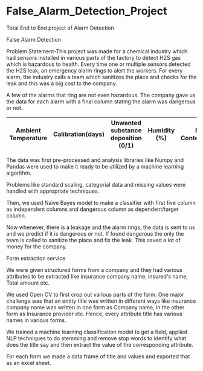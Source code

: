 # False_Alarm_Detection_Project
Total End to End project of Alarm Detection


False Alarm Detection

Problem Statement-This project was made for a chemical industry which had sensors installed in various parts of the factory to detect H2S gas which is hazardous to health. Every time one or multiple sensors detected the H2S leak, an emergency alarm rings to alert the workers. For every alarm, the industry calls a team which sanitizes the place and checks for the leak and this was a big cost to the company.

A few of the alarms that ring are not even hazardous. The company gave us the data for each alarm with a final column stating the alarm was dangerous or not.

| **Ambient Temperature** | **Calibration(days)** | **Unwanted substance deposition (0/1)** | **Humidity (%)** | **H2S Content(ppm)** | **Dangerous (0/1)** |
| --- | --- | --- | --- | --- | --- |

The data was first pre-processed and analysis libraries like Numpy and Pandas were used to make it ready to be utilized by a machine learning algorithm.

Problems like standard scaling, categorial data and missing values were handled with appropriate techniques.

Then, we used Naïve Bayes model to make a classifier with first five column as independent columns and dangerous column as dependent/target column.

Now whenever, there is a leakage and the alarm rings, the data is sent to us and we predict if it is dangerous or not. If found dangerous the only the team is called to sanitize the place and fix the leak. This saved a lot of money for the company.

Form extraction service

We were given structured forms from a company and they had various attributes to be extracted like insurance company name, insured&#39;s name, Total amount etc.

We used Open CV to first crop out various parts of the form. One major challenge was that an entity title was written in different ways like insurance company name was written in one form as Company name, in the other form as Insurance provider etc. Hence, every attribute title has various names in various forms.

We trained a machine learning classification model to get a field, applied NLP techniques to do stemming and remove stop words to identify what does the title say and then extract the value of the corresponding attribute.

For each form we made a data frame of title and values and exported that as an excel sheet.
